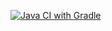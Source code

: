 [![Java CI with Gradle](https://github.com/DianaKhorosavina/autho-5.2/actions/workflows/gradle.yml/badge.svg)](https://github.com/DianaKhorosavina/autho-5.2/actions/workflows/gradle.yml)